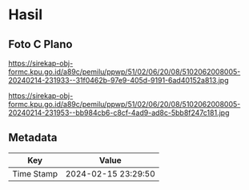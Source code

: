 # Hasil

## Foto C Plano

https://sirekap-obj-formc.kpu.go.id/a89c/pemilu/ppwp/51/02/06/20/08/5102062008005-20240214-231933--31f0462b-97e9-405d-9191-6ad40152a813.jpg

https://sirekap-obj-formc.kpu.go.id/a89c/pemilu/ppwp/51/02/06/20/08/5102062008005-20240214-231953--bb984cb6-c8cf-4ad9-ad8c-5bb8f247c181.jpg


## Metadata

| Key        | Value               |
| ---------- | ------------------- |
| Time Stamp | 2024-02-15 23:29:50 |



